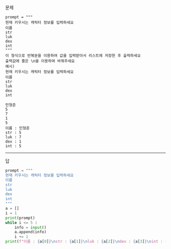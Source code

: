 문제

    prompt = """
    현재 키우시는 캐릭터 정보를 입력하세요
    이름
    str
    luk
    dex
    int
    """
    이 형식으로 반복문을 이용하여 값을 입력받아서 리스트에 저장한 후 출력하세요
    출력값에 줄은 \n을 이용하여 바꿔주세요
    예시)
    현재 키우시는 캐릭터 정보를 입력하세요
    이름
    str
    luk
    dex
    int
    
    민형준
    5
    7
    1
    5
    이름 : 민형준
    str : 5
    luk : 7
    dex : 1
    int : 5

----------------------
답

```python
prompt = """
현재 키우시는 캐릭터 정보를 입력하세요
이름
str
luk
dex
int
"""
a = []
i = 1
print(prompt)
while i <= 5 :
    info = input()
    a.append(info)
    i += 1
print(f"이름 : {a[0]}\nstr : {a[1]}\nluk : {a[2]}\ndex : {a[3]}\nint : {a[4]}")
```
